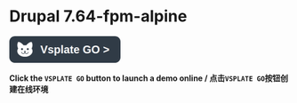 # Drupal 7.64-fpm-alpine

<a href="https://www.vsplate.com/?docker-compose=https://github.com/vsplate/dcenvs/drupal/7.64-fpm-alpine"><img alt="VSPLATE GO" src="https://raw.githubusercontent.com/vsplate/images/master/vsgo_btn.png" width="200px"></a>

**Click the `VSPLATE GO` button to launch a demo online / 点击`VSPLATE GO`按钮创建在线环境**